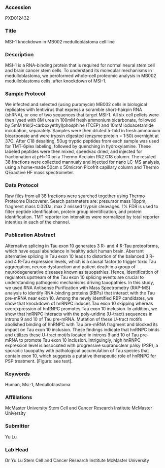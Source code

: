 ### Accession
PXD012432

### Title
MSI-1 knockdown in MB002 medulloblastoma cell line

### Description
MSI-1 is a RNA-binding protein that is required for normal neural stem cell and brain cancer stem cells. To understand its molecular mechanisms in medulloblastoma, we peroformed whole-cell proteomic analysis in MB002 medulloblastoma cells, after knockdown of MSI-1.

### Sample Protocol
We infected and selected (using puromycin) MB002 cells in biological replicates with lentivirus that express a scramble short-hairpin RNA (shRNA), or one of two sequences that target MSI-1. All six cell pellets were then lysed with 8M urea in 100mM fresh ammonium bicarbonate, followed by 5mM tris(2-carboxyethyl)phosphine (TCEP) and 10mM iodoacetamide incubation, separately. Samples were then diluted 5-fold in fresh ammonium bicarbonate and were trypsin digested (enzyme:protein = 1:50) overnight at 37C. After C18 desalting, 50ug tryptic peptides from each sample was used for TMT-6plex labeling, followed by quenching in hydroxylamine. These labeled peptides were then mixed, speedvac dried, and injected for fractionation at pH=10 on a Thermo Acclaim PA2 C18 column. The resuled 38 fractions were collected mannualy and injected for nano LC-MS analysis, using a home-made 50cm x 50micron Picofrit capillary column  and Thermo QExactive HF mass spectrometer.

### Data Protocol
Raw files from all 38 fractions were searched together using Thermo Proteome Discoverer. Search parameters are: presursor mass 10ppm, fragment mass 0.02Da, max 2 missed trypsin cleavages. 1% FDR is used to filter peptide identification, protein  group identification, and protein identification. TMT reporter ion intensities were normalized by total reporter intenties in each of the channel.

### Publication Abstract
Alternative splicing in Tau exon 10 generates 3&#xa0;R- and 4&#xa0;R-Tau proteoforms, which have equal abundance in healthy adult human brain. Aberrant alternative splicing in Tau exon 10 leads to distortion of the balanced 3&#xa0;R- and 4&#xa0;R-Tau expression levels, which is a causal factor to trigger toxic Tau aggregation, neuron dysfunction and patient death in a group of neurodegenerative diseases known as tauopathies. Hence, identification of regulators upstream of the Tau exon 10 splicing events are crucial to understanding pathogenic mechanisms driving tauopathies. In this study, we used RNA Antisense Purification with Mass Spectrometry (RAP-MS) analysis to identify RNA-binding proteins (RBPs) that interact with the Tau pre-mRNA near exon 10. Among the newly identified RBP candidates, we show that knockdown of hnRNPC induces Tau exon 10 skipping whereas overexpression of hnRNPC promotes Tau exon 10 inclusion. In addition, we show that hnRNPC interacts with the poly-uridine (U-tract) sequences in introns 9 and 10 of Tau pre-mRNA. Mutation of these U-tract motifs abolished binding of hnRNPC with Tau pre-mRNA fragment and blocked its impact on Tau exon 10 inclusion. These findings indicate that hnRNPC binds and utilizes these U-tract motifs located in introns 9 and 10 of Tau pre-mRNA to promote Tau exon 10 inclusion. Intriguingly, high hnRNPC expression level is associated with progressive supranuclear palsy (PSP), a sporadic tauopathy with pathological accumulation of Tau species that contain exon 10, which suggests a putative therapeutic role of hnRNPC for PSP treatment. [Figure: see text].

### Keywords
Human, Msi-1, Medulloblastoma

### Affiliations
McMaster University
Stem Cell and Cancer Research Institute McMaster University

### Submitter
Yu Lu

### Lab Head
Dr Yu Lu
Stem Cell and Cancer Research Institute McMaster University


